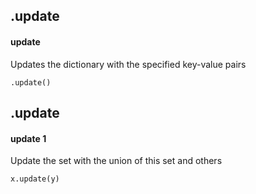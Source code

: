 ## .update
#### update
Updates the dictionary with the specified key-value pairs
```
.update()
```

## .update
#### update 1
Update the set with the union of this set and others
```
x.update(y)
```